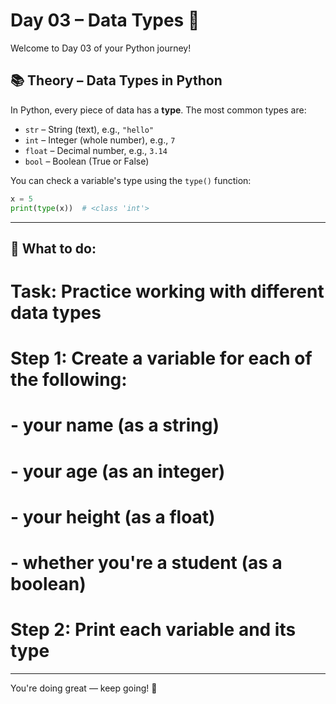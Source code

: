 # Day 03 – Data Types 🔢

Welcome to Day 03 of your Python journey!

## 📚 Theory – Data Types in Python

In Python, every piece of data has a **type**. The most common types are:

- `str` – String (text), e.g., `"hello"`
- `int` – Integer (whole number), e.g., `7`
- `float` – Decimal number, e.g., `3.14`
- `bool` – Boolean (True or False)

You can check a variable's type using the `type()` function:

```python
x = 5
print(type(x))  # <class 'int'>
```


---

## 🧠 What to do:

# Task: Practice working with different data types

# Step 1: Create a variable for each of the following:
# - your name (as a string)
# - your age (as an integer)
# - your height (as a float)
# - whether you're a student (as a boolean)

# Step 2: Print each variable and its type


---

You're doing great — keep going! 🚀